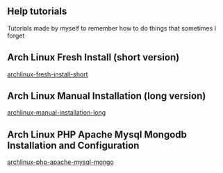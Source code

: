 ## Help tutorials
Tutorials made by myself to remember how to do things that sometimes I forget

## Arch Linux Fresh Install (short version)
[archlinux-fresh-install-short](README-arch-linux-short-fresh-install.md)

## Arch Linux Manual Installation (long version)
[archlinux-manual-installation-long](README-arch-linux-manual-installation.md)

## Arch Linux PHP Apache Mysql Mongodb Installation and Configuration
[archlinux-php-apache-mysql-mongo](README-arch-linux-php-apache-mysql-mongo.md)



